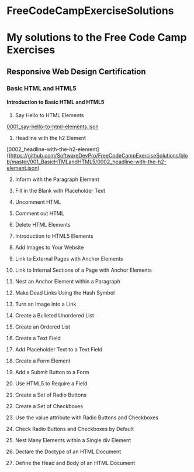 # FreeCodeCampExerciseSolutions

# My solutions to the Free Code Camp Exercises

## Responsive Web Design Certification

### Basic HTML and HTML5

#### Introduction to Basic HTML and HTML5

1. Say Hello to HTML Elements

[0001_say-hello-to-html-elements.json](https://github.com/SoftwareDevPro/FreeCodeCampExerciseSolutions/blob/master/001_BasicHTMLandHTML5/0001_say-hello-to-html-elements.json)

1. Headline with the h2 Element

[0002_headline-with-the-h2-element]((https://github.com/SoftwareDevPro/FreeCodeCampExerciseSolutions/blob/master/001_BasicHTMLandHTML5/0002_headline-with-the-h2-element.json)

2. Inform with the Paragraph Element

3. Fill in the Blank with Placeholder Text

4. Uncomment HTML

5. Comment out HTML

6. Delete HTML Elements

7. Introduction to HTML5 Elements

8. Add Images to Your Website

9.  Link to External Pages with Anchor Elements

10. Link to Internal Sections of a Page with Anchor Elements

11. Nest an Anchor Element within a Paragraph

12. Make Dead Links Using the Hash Symbol

13. Turn an Image into a Link

14. Create a Bulleted Unordered List

15. Create an Ordered List

16. Create a Text Field

17. Add Placeholder Text to a Text Field

18. Create a Form Element

19. Add a Submit Button to a Form

20. Use HTML5 to Require a Field

21. Create a Set of Radio Buttons

22. Create a Set of Checkboxes

23. Use the value attribute with Radio Buttons and Checkboxes

24. Check Radio Buttons and Checkboxes by Default

25. Nest Many Elements within a Single div Element

26. Declare the Doctype of an HTML Document

27. Define the Head and Body of an HTML Document

